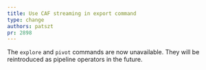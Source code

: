 ```yaml
---
title: Use CAF streaming in export command
type: change
authors: patszt
pr: 2898
---
```


The `explore` and `pivot` commands are now unavailable. They will be
reintroduced as pipeline operators in the future.
